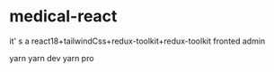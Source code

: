 # medical-react
it' s a react18+tailwindCss+redux-toolkit+redux-toolkit fronted admin

yarn 
yarn dev
yarn pro
